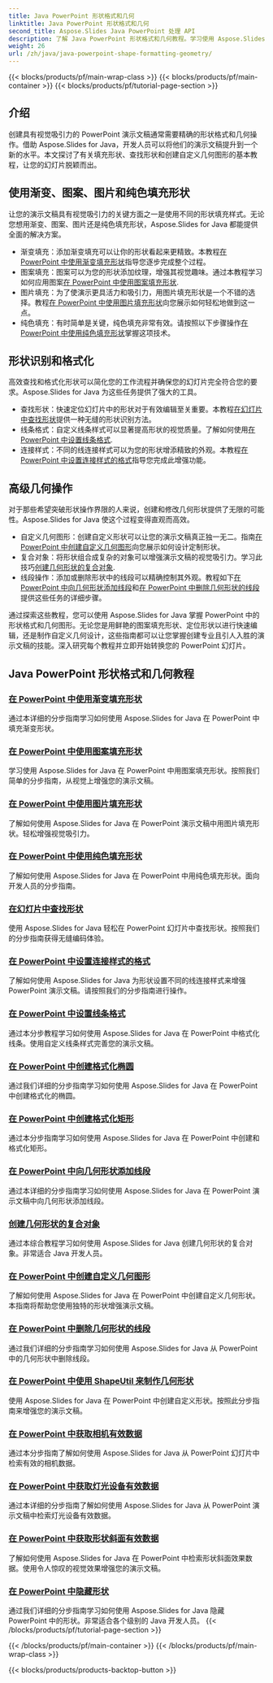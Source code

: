 ```yaml
---
title: Java PowerPoint 形状格式和几何
linktitle: Java PowerPoint 形状格式和几何
second_title: Aspose.Slides Java PowerPoint 处理 API
description: 了解 Java PowerPoint 形状格式和几何教程。学习使用 Aspose.Slides for Java 填充形状、查找形状和创建自定义几何图形。
weight: 26
url: /zh/java/java-powerpoint-shape-formatting-geometry/
---
```


{{< blocks/products/pf/main-wrap-class >}}
{{< blocks/products/pf/main-container >}}
{{< blocks/products/pf/tutorial-page-section >}}

## 介绍

创建具有视觉吸引力的 PowerPoint 演示文稿通常需要精确的形状格式和几何操作。借助 Aspose.Slides for Java，开发人员可以将他们的演示文稿提升到一个新的水平。本文探讨了有关填充形状、查找形状和创建自定义几何图形的基本教程，让您的幻灯片脱颖而出。

## 使用渐变、图案、图片和纯色填充形状

让您的演示文稿具有视觉吸引力的关键方面之一是使用不同的形状填充样式。无论您想用渐变、图案、图片还是纯色填充形状，Aspose.Slides for Java 都能提供全面的解决方案。 

- 渐变填充：添加渐变填充可以让你的形状看起来更精致。本教程[在 PowerPoint 中使用渐变填充形状](./fill-shapes-gradient-powerpoint/)指导您逐步完成整个过程。
- 图案填充：图案可以为您的形状添加纹理，增强其视觉趣味。通过本教程学习如何应用图案[在 PowerPoint 中使用图案填充形状](./fill-shapes-pattern-powerpoint/).
- 图片填充：为了使演示更具活力和吸引力，用图片填充形状是一个不错的选择。教程[在 PowerPoint 中使用图片填充形状](./fill-shapes-picture-powerpoint/)向您展示如何轻松地做到这一点。
- 纯色填充：有时简单是关键，纯色填充非常有效。请按照以下步骤操作[在 PowerPoint 中使用纯色填充形状](./fill-shapes-solid-color-powerpoint/)掌握这项技术。

## 形状识别和格式化

高效查找和格式化形状可以简化您的工作流程并确保您的幻灯片完全符合您的要求。Aspose.Slides for Java 为这些任务提供了强大的工具。

- 查找形状：快速定位幻灯片中的形状对于有效编辑至关重要。本教程[在幻灯片中查找形状](./find-shape-slide-powerpoint/)提供一种无缝的形状识别方法。
- 线条格式：自定义线条样式可以显著提高形状的视觉质量。了解如何使用[在 PowerPoint 中设置线条格式](./format-lines-powerpoint/).
- 连接样式：不同的线连接样式可以为您的形状增添精致的外观。本教程[在 PowerPoint 中设置连接样式的格式](./format-join-styles-powerpoint/)指导您完成此增强功能。

## 高级几何操作

对于那些希望突破形状操作界限的人来说，创建和修改几何形状提供了无限的可能性。Aspose.Slides for Java 使这个过程变得直观而高效。

- 自定义几何图形：创建自定义形状可以让您的演示文稿真正独一无二。指南[在 PowerPoint 中创建自定义几何图形](./create-custom-geometry-powerpoint/)向您展示如何设计定制形状。
- 复合对象：将形状组合成复杂的对象可以增强演示文稿的视觉吸引力。学习此技巧[创建几何形状的复合对象](./create-composite-objects-geometry-shapes-powerpoint/).
- 线段操作：添加或删除形状中的线段可以精确控制其外观。教程如下[在 PowerPoint 中向几何形状添加线段](./add-segment-geometry-shape-powerpoint/)和[在 PowerPoint 中删除几何形状的线段](./remove-segment-geometry-shape-powerpoint/)提供这些任务的详细步骤。

通过探索这些教程，您可以使用 Aspose.Slides for Java 掌握 PowerPoint 中的形状格式和几何图形。无论您是用鲜艳的图案填充形状、定位形状以进行快速编辑，还是制作自定义几何设计，这些指南都可以让您掌握创建专业且引人入胜的演示文稿的技能。深入研究每个教程并立即开始转换您的 PowerPoint 幻灯片。
## Java PowerPoint 形状格式和几何教程
### [在 PowerPoint 中使用渐变填充形状](./fill-shapes-gradient-powerpoint/)
通过本详细的分步指南学习如何使用 Aspose.Slides for Java 在 PowerPoint 中填充渐变形状。
### [在 PowerPoint 中使用图案填充形状](./fill-shapes-pattern-powerpoint/)
学习使用 Aspose.Slides for Java 在 PowerPoint 中用图案填充形状。按照我们简单的分步指南，从视觉上增强您的演示文稿。
### [在 PowerPoint 中使用图片填充形状](./fill-shapes-picture-powerpoint/)
了解如何使用 Aspose.Slides for Java 在 PowerPoint 演示文稿中用图片填充形状。轻松增强视觉吸引力。
### [在 PowerPoint 中使用纯色填充形状](./fill-shapes-solid-color-powerpoint/)
了解如何使用 Aspose.Slides for Java 在 PowerPoint 中用纯色填充形状。面向开发人员的分步指南。
### [在幻灯片中查找形状](./find-shape-slide-powerpoint/)
使用 Aspose.Slides for Java 轻松在 PowerPoint 幻灯片中查找形状。按照我们的分步指南获得无缝编码体验。
### [在 PowerPoint 中设置连接样式的格式](./format-join-styles-powerpoint/)
了解如何使用 Aspose.Slides for Java 为形状设置不同的线连接样式来增强 PowerPoint 演示文稿。请按照我们的分步指南进行操作。
### [在 PowerPoint 中设置线条格式](./format-lines-powerpoint/)
通过本分步教程学习如何使用 Aspose.Slides for Java 在 PowerPoint 中格式化线条。使用自定义线条样式完善您的演示文稿。
### [在 PowerPoint 中创建格式化椭圆](./create-formatted-ellipse-powerpoint/)
通过我们详细的分步指南学习如何使用 Aspose.Slides for Java 在 PowerPoint 中创建格式化的椭圆。
### [在 PowerPoint 中创建格式化矩形](./create-formatted-rectangle-powerpoint/)
通过本分步指南学习如何使用 Aspose.Slides for Java 在 PowerPoint 中创建和格式化矩形。
### [在 PowerPoint 中向几何形状添加线段](./add-segment-geometry-shape-powerpoint/)
通过本详细的分步指南学习如何使用 Aspose.Slides for Java 在 PowerPoint 演示文稿中向几何形状添加线段。
### [创建几何形状的复合对象](./create-composite-objects-geometry-shapes-powerpoint/)
通过本综合教程学习如何使用 Aspose.Slides for Java 创建几何形状的复合对象。非常适合 Java 开发人员。
### [在 PowerPoint 中创建自定义几何图形](./create-custom-geometry-powerpoint/)
了解如何使用 Aspose.Slides for Java 在 PowerPoint 中创建自定义几何形状。本指南将帮助您使用独特的形状增强演示文稿。
### [在 PowerPoint 中删除几何形状的线段](./remove-segment-geometry-shape-powerpoint/)
通过我们详细的分步指南学习如何使用 Aspose.Slides for Java 从 PowerPoint 中的几何形状中删除线段。
### [在 PowerPoint 中使用 ShapeUtil 来制作几何形状](./use-shapeutil-geometry-shape-powerpoint/)
使用 Aspose.Slides for Java 在 PowerPoint 中创建自定义形状。按照此分步指南来增强您的演示文稿。
### [在 PowerPoint 中获取相机有效数据](./get-camera-effective-data-powerpoint/)
通过本分步指南了解如何使用 Aspose.Slides for Java 从 PowerPoint 幻灯片中检索有效的相机数据。
### [在 PowerPoint 中获取灯光设备有效数据](./get-light-rig-effective-data-powerpoint/)
通过本详细的分步指南了解如何使用 Aspose.Slides for Java 从 PowerPoint 演示文稿中检索灯光设备有效数据。
### [在 PowerPoint 中获取形状斜面有效数据](./get-shape-bevel-effective-data-powerpoint/)
了解如何使用 Aspose.Slides for Java 在 PowerPoint 中检索形状斜面效果数据。使用令人惊叹的视觉效果增强您的演示文稿。
### [在 PowerPoint 中隐藏形状](./hide-shapes-powerpoint/)
通过我们详细的分步指南学习如何使用 Aspose.Slides for Java 隐藏 PowerPoint 中的形状。非常适合各个级别的 Java 开发人员。
{{< /blocks/products/pf/tutorial-page-section >}}

{{< /blocks/products/pf/main-container >}}
{{< /blocks/products/pf/main-wrap-class >}}

{{< blocks/products/products-backtop-button >}}
